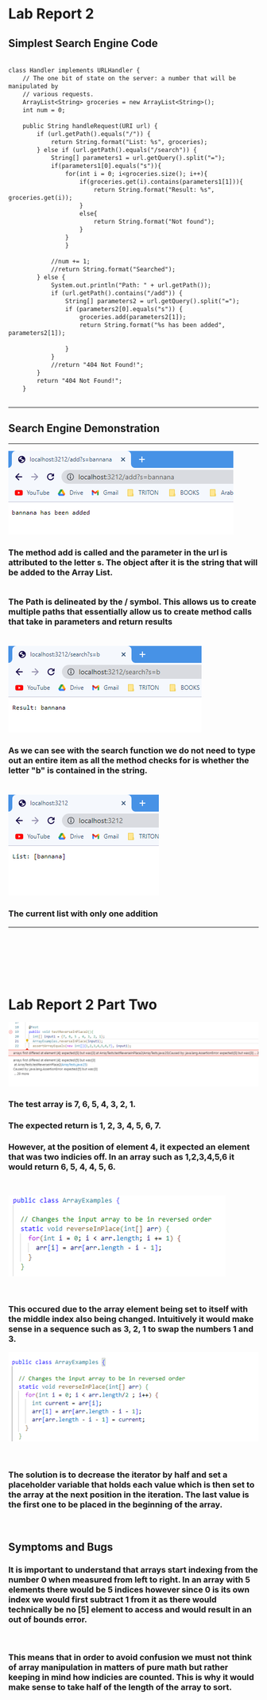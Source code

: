 # Lab Report 2 #
## **Simplest Search Engine Code**

```

class Handler implements URLHandler {
    // The one bit of state on the server: a number that will be manipulated by
    // various requests.
    ArrayList<String> groceries = new ArrayList<String>();
    int num = 0;

    public String handleRequest(URI url) {
        if (url.getPath().equals("/")) {
            return String.format("List: %s", groceries);
        } else if (url.getPath().equals("/search")) {
            String[] parameters1 = url.getQuery().split("=");
            if(parameters1[0].equals("s")){
                for(int i = 0; i<groceries.size(); i++){
                    if(groceries.get(i).contains(parameters1[1])){
                        return String.format("Result: %s", groceries.get(i));
                    }
                    else{
                        return String.format("Not found");
                    }
                }
                }
            
            //num += 1;
            //return String.format("Searched");
        } else {
            System.out.println("Path: " + url.getPath());
            if (url.getPath().contains("/add")) {
                String[] parameters2 = url.getQuery().split("=");
                if (parameters2[0].equals("s")) {
                    groceries.add(parameters2[1]);
                    return String.format("%s has been added", parameters2[1]);
        
                }
            }
            //return "404 Not Found!";
        }
        return "404 Not Found!";
    }
    
```
---
## Search Engine Demonstration 
---
![addpic](week3pic1.PNG)

### **The method add is called and the parameter in the url is attributed to the letter s. The object after it is the string that will be added to the Array List.** 
#
### **The Path is delineated by the / symbol. This allows us to create multiple paths that essentially allow us to create method calls that take in parameters and return results**
#
![searchpic](week3pic2.PNG)
### **As we can see with the search function we do not need to type out an entire item as all the method checks for is whether the letter "b" is contained in the string.** 
#
![listpic](week3pic.PNG)
### **The current list with only one addition**
---
<br>
<br>
<br>
<br>
<br>

# Lab Report 2 Part Two #

![codeProblem](testfail1.PNG)

### The test array is 7, 6, 5, 4, 3, 2, 1. 
### The expected return is 1, 2, 3, 4, 5, 6, 7. 
### However, at the position of element 4, it expected an element that was two indicies off. In an array such as 1,2,3,4,5,6 it would return 6, 5, 4, 4, 5, 6.
<br>

![codeProblemcode](testfail1code.PNG)

<br>

### This occured due to the array element being set to itself with the middle index also being changed. Intuitively it would make sense in a sequence such as 3, 2, 1 to swap the numbers 1 and 3. 

![codeProblemFixed](testfail1codefixed.PNG)

<br>

### The solution is to decrease the iterator by half and set a placeholder variable that holds each value which is then set to the array at the next position in the iteration. The last value is the first one to be placed in the beginning of the array.

<br>

## **Symptoms and Bugs**

### It is important to understand that arrays start indexing from the number 0 when measured from left to right. In an array with 5 elements there would be 5 indices however since 0 is its own index we would first subtract 1 from it as there would technically be no [5] element to access and would result in an out of bounds error. 
<br>

### This means that in order to avoid confusion we must not think of array manipulation in matters of pure math but rather keeping in mind how indicies are counted. This is why it would make sense to take half of the length of the array to sort. 